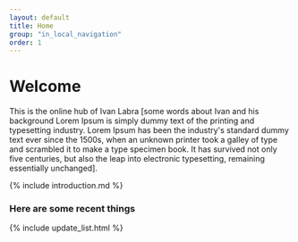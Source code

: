 ```yaml
---
layout: default
title: Home
group: "in_local_navigation"
order: 1
---
```

# Welcome
This is the online hub of Ivan Labra [some words about Ivan and his background Lorem Ipsum is simply dummy text of the printing and typesetting industry. Lorem Ipsum has been the industry's standard dummy text ever since the 1500s, when an unknown printer took a galley of type and scrambled it to make a type specimen book. It has survived not only five centuries, but also the leap into electronic typesetting, remaining essentially unchanged].

{% include introduction.md %}

### Here are some recent things
{% include update_list.html %}
